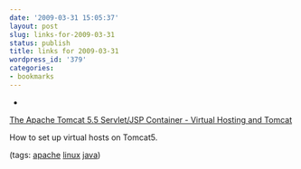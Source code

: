 ```yaml
---
date: '2009-03-31 15:05:37'
layout: post
slug: links-for-2009-03-31
status: publish
title: links for 2009-03-31
wordpress_id: '379'
categories:
- bookmarks
---
```


  *


[The Apache Tomcat 5.5 Servlet/JSP Container - Virtual Hosting and Tomcat](http://tomcat.apache.org/tomcat-5.5-doc/virtual-hosting-howto.html)


How to set up virtual hosts on Tomcat5.


(tags: [apache](http://delicious.com/eob/apache) [linux](http://delicious.com/eob/linux) [java](http://delicious.com/eob/java))



